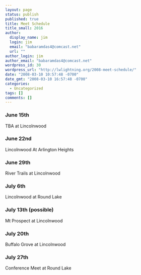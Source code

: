 ```yaml
---
layout: page
status: publish
published: true
title: Meet Schedule
title_small: 2016
author: 
  display_name: jim
  login: jim
  email: "babaramdas4@comcast.net"
  url: ""
author_login: jim
author_email: "babaramdas4@comcast.net"
wordpress_id: 30
wordpress_url: "http://lwlightning.org/2008-meet-schedule/"
date: "2008-03-10 10:57:48 -0700"
date_gmt: "2008-03-10 16:57:48 -0700"
categories: 
  - Uncategorized
tags: []
comments: []
---
```


### June 15th
TBA at Lincolnwood

### June 22nd
Lincolnwood At Arlington Heights

### June 29th
River Trails at Lincolnwood 

### July 6th
Lincolnwood at Round Lake

### July 13th (possible)
Mt Prospect at Lincolnwood

### July 20th
Buffalo Grove at Lincolnwood 

### July 27th
Conference Meet at Round Lake

